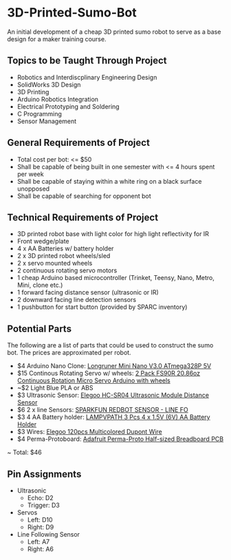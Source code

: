 # 3D-Printed-Sumo-Bot

An initial development of a cheap 3D printed sumo robot to serve as a base design for a maker training course.

## Topics to be Taught Through Project

* Robotics and Interdiscplinary Engineering Design
* SolidWorks 3D Design
* 3D Printing
* Arduino Robotics Integration
* Electrical Prototyping and Soldering
* C Programming
* Sensor Management

## General Requirements of Project

* Total cost per bot: <= $50
* Shall be capable of being built in one semester with <= 4 hours spent per week
* Shall be capable of staying within a white ring on a black surface unopposed
* Shall be capable of searching for opponent bot

## Technical Requirements of Project

* 3D printed robot base with light color for high light reflectivity for IR
* Front wedge/plate
* 4 x AA Batteries w/ battery holder
* 2 x 3D printed robot wheels/sled
* 2 x servo mounted wheels
* 2 continuous rotating servo motors
* 1 cheap Arduino based microcontroller (Trinket, Teensy, Nano, Metro, Mini, clone etc.)
* 1 forward facing distance sensor (ultrasonic or IR)
* 2 downward facing line detection sensors
* 1 pushbutton for start button (provided by SPARC inventory)

## Potential Parts

The following are a list of parts that could be used to construct the sumo bot.  The prices are approximated per robot.

* $4 Arduino Nano Clone: [Longruner Mini Nano V3.0 ATmega328P 5V](https://www.amazon.com/dp/B01MSYWE6B/ref=sspa_dk_detail_2?pd_rd_i=B01MSYWE6B&pd_rd_wg=x0yTE&pd_rd_r=DXKK6VB2KWG6WEH9P1KZ&pd_rd_w=VJF74&th=1)
* $15 Continous Rotating Servo w/ wheels: [2 Pack FS90R 20.86oz Continuous Rotation Micro Servo Arduino with wheels](https://www.amazon.com/20-86oz-Continuous-Rotation-Arduino-set-point/dp/B01MSVCVVN/ref=sr_1_3?ie=UTF8&qid=1514833995&sr=8-3&keywords=continuous+rotation+servo)
* ~$2 Light Blue PLA or ABS
* $3 Ultrasonic Sensor: [Elegoo HC-SR04 Ultrasonic Module Distance Sensor](https://www.amazon.com/Elegoo-HC-SR04-Ultrasonic-Distance-MEGA2560/dp/B01COSN7O6/ref=sr_1_3?ie=UTF8&qid=1514834558&sr=8-3&keywords=ultrasonic+sensors)
* $6 2 x line Sensors: [SPARKFUN REDBOT SENSOR - LINE FO](https://www.digikey.com/product-detail/en/sparkfun-electronics/SEN-11769/1568-1556-ND/5768367)
* $3 4 AA Battery holder: [LAMPVPATH 3 Pcs 4 x 1.5V (6V) AA Battery Holder](https://www.amazon.com/LAMPVPATH-Battery-Connector-Plastic-Housing/dp/B01M7QUJ4J/ref=sr_1_3?s=electronics&ie=UTF8&qid=1514835351&sr=1-3&keywords=4+AA+battery+holder)
* $3 Wires: [Elegoo 120pcs Multicolored Dupont Wire](https://www.amazon.com/Elegoo-120pcs-Multicolored-Breadboard-arduino/dp/B01EV70C78/ref=sr_1_2_sspa?ie=UTF8&qid=1514837287&sr=8-2-spons&keywords=breadboard+wires&psc=1)
* $4 Perma-Protoboard: [Adafruit Perma-Proto Half-sized Breadboard PCB](https://www.amazon.com/Adafruit-Perma-Proto-Half-sized-Breadboard-PCB/dp/B00SK8QR8S/ref=sr_1_1?s=electronics&ie=UTF8&qid=1516580453&sr=1-1&keywords=adafruit+perma+proto)

~ Total: $46

## Pin Assignments

* Ultrasonic
  * Echo: D2
  * Trigger: D3
* Servos
  * Left: D10
  * Right: D9
* Line Following Sensor
  * Left: A7
  * Right: A6